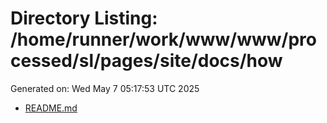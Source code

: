 # Directory Listing: /home/runner/work/www/www/processed/sl/pages/site/docs/how
Generated on: Wed May  7 05:17:53 UTC 2025

- [README.md](README.md)
